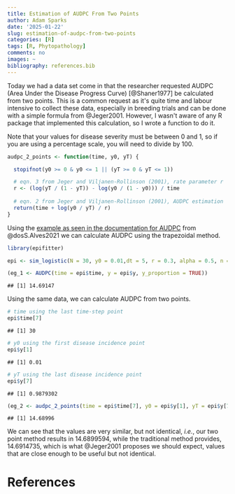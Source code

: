```yaml
---
title: Estimation of AUDPC From Two Points
author: Adam Sparks
date: '2025-01-22'
slug: estimation-of-audpc-from-two-points
categories: [R]
tags: [R, Phytopathology]
comments: no
images: ~
bibliography: references.bib
---
```


Today we had a data set come in that the researcher requested AUDPC (Area Under the Disease Progress Curve) [@Shaner1977] be calculated from two points.
This is a common request as it's quite time and labour intensive to collect these data, especially in breeding trials and can be done with a simple formula from @Jeger2001.
However, I wasn't aware of any R package that implemented this calculation, so I wrote a function to do it.

Note that your values for disease severity must be between 0 and 1, so if you are using a percentage scale, you will need to divide by 100.


``` r
audpc_2_points <- function(time, y0, yT) {

  stopifnot(y0 >= 0 & y0 <= 1 || (yT >= 0 & yT <= 1))

  # eqn. 3 from Jeger and Viljanen-Rollinson (2001), rate parameter r
  r <- (log(yT / (1 - yT)) - log(y0 / (1 - y0))) / time
  
  # eqn. 2 from Jeger and Viljanen-Rollinson (2001), AUDPC estimation
  return(time + log(y0 / yT) / r)
}
```

Using the [example as seen in the documentation for AUDPC](https://alvesks.github.io/epifitter/reference/AUDPC.html) from @dosS.Alves2021 we can calculate AUDPC using the trapezoidal method.


``` r
library(epifitter)

epi <- sim_logistic(N = 30, y0 = 0.01,dt = 5, r = 0.3, alpha = 0.5, n = 1)

(eg_1 <- AUDPC(time = epi$time, y = epi$y, y_proportion = TRUE))
```

```
## [1] 14.69147
```

Using the same data, we can calculate AUDPC from two points.


``` r
# time using the last time-step point
epi$time[7]
```

```
## [1] 30
```

``` r
# y0 using the first disease incidence point
epi$y[1]
```

```
## [1] 0.01
```

``` r
# yT using the last disease incidence point
epi$y[7]
```

```
## [1] 0.9879302
```

``` r
(eg_2 <- audpc_2_points(time = epi$time[7], y0 = epi$y[1], yT = epi$y[7]))
```

```
## [1] 14.68996
```

We can see that the values are very similar, but not identical, *i.e.*, our two point method results in 14.6899594, while the traditional method provides, 14.6914735, which is what @Jeger2001 proposes we should expect, values that are close enough to be useful but not identical.

# References

